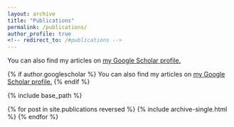 ```yaml
---
layout: archive
title: "Publications"
permalink: /publications/
author_profile: true
<!-- redirect_to: /#publications -->
---
```


You can also find my articles on <u><a href="{{author.googlescholar}}">my Google Scholar profile</a>.</u>

{% if author.googlescholar %}
  You can also find my articles on <u><a href="{{author.googlescholar}}">my Google Scholar profile</a>.</u>
{% endif %}

{% include base_path %}

{% for post in site.publications reversed %}
  {% include archive-single.html %}
{% endfor %}
